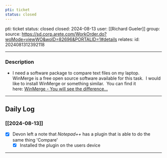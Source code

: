 ```yaml
---
pti: ticket
status: closed
---
```

pti: ticket 
status: closed
closed: 2024-08-13
user: [[Richard Gueler]]
group: 
source: https://sd.corp.arete.com/WorkOrder.do?woMode=viewWO&woID=82696&PORTALID=1#details
relates: 
id: 2024081312392118

---
### Description
- I need a software package to compare text files on my laptop.  WinMerge is a free open source software available for this task.  I would like to install WinMerge or something similar.  You can find it here: [WinMerge - You will see the difference…](https://winmerge.org/)
---
## Daily Log
### [[2024-08-13]]
- [x] Devon left a note that *Notepad++* has a plugin that is able to do the same thing 'Compare'
    - [x] Installed the plugin on the users device
---





